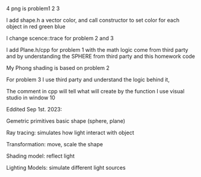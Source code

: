 # 

4 png is problem1 2 3

I add shape.h a vector color, and call constructor to set color for each object in red green blue

I change scence::trace for problem 2 and 3

I add Plane.h/cpp for problem 1 with the math logic come from third party and by understanding the SPHERE from third party and this homework code

My Phong shading is based on problem 2 

For problem 3 I use third party and understand the logic behind it, 

The comment in cpp will tell what will create by the function
I use visual studio in window 10 

Eddited Sep 1st. 2023:

Gemetric primitives basic shape (sphere, plane) 

Ray tracing: simulates how light interact with object

Transformation: move, scale the shape

Shading model: reflect light

Lighting Models: simulate different light sources

